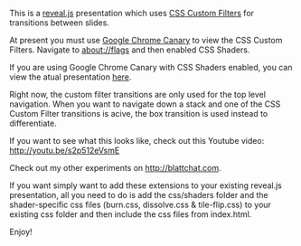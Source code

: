 This is a <a href="http://lab.hakim.se/reveal-js/#/" target="_blank">reveal.js</a> presentation which uses <a href="http://html.adobe.com/webstandards/csscustomfilters" target="_blank">CSS Custom Filters</a> for transitions between slides.

At present you must use <a href="https://tools.google.com/dlpage/chromesxs" target="_blank">Google Chrome Canary</a> to view the CSS Custom Filters. Navigate to <a href="about://flags">about://flags</a> and then enabled CSS Shaders.

If you are using Google Chrome Canary with CSS Shaders enabled, you can view the atual presentation <a href="http://awgreenblatt.github.com/reveal-shaders/" target="_blank">here</a>.

Right now, the custom filter transitions are only used for the top level navigation.  When you want to navigate down a stack and one of the CSS Custom Filter transitions is acive, the box transition is used instead to differentiate.

If you want to see what this looks like, check out this Youtube video: <a href="http://youtu.be/s2p512eVsmE&vq=720" target="_blank">http://youtu.be/s2p512eVsmE</a>

Check out my other experiments on <http://blattchat.com>.

If you want simply want to add these extensions to your existing reveal.js presentation, all you need to do is add the css/shaders folder and the shader-specific css files (burn.css, dissolve.css & tile-flip.css) to your existing css folder and then include the css files from index.html.

Enjoy!

